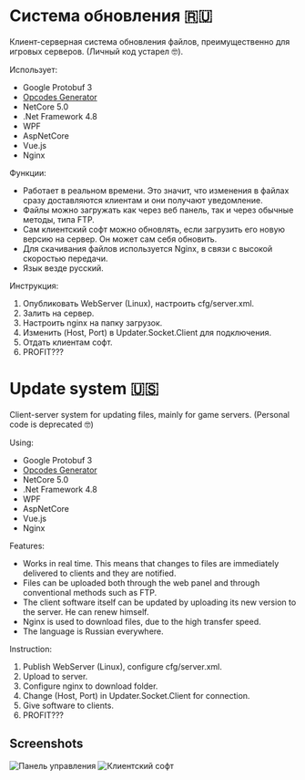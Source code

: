 # Система обновления 🇷🇺
Клиент-серверная система обновления файлов, преимущественно для игровых серверов. (Личный код устарел :nerd_face:).

Использует:
- Google Protobuf 3
- [Opcodes Generator](https://github.com/Boltorez1488/OpcodesGeneratorProto)
- NetCore 5.0
- .Net Framework 4.8
- WPF
- AspNetCore
- Vue.js
- Nginx

Функции:
- Работает в реальном времени. Это значит, что изменения в файлах сразу доставляются клиентам и они получают уведомление.
- Файлы можно загружать как через веб панель, так и через обычные методы, типа FTP.
- Сам клиентский софт можно обновлять, если загрузить его новую версию на сервер. Он может сам себя обновить.
- Для скачивания файлов используется Nginx, в связи с высокой скоростью передачи.
- Язык везде русский.

Инструкция:
1. Опубликовать WebServer (Linux), настроить cfg/server.xml.
2. Залить на сервер.
3. Настроить nginx на папку загрузок.
4. Изменить (Host, Port) в Updater.Socket.Client для подключения.
5. Отдать клиентам софт.
6. PROFIT???

# Update system 🇺🇸
Client-server system for updating files, mainly for game servers. (Personal code is deprecated :nerd_face:)

Using:
- Google Protobuf 3
- [Opcodes Generator](https://github.com/Boltorez1488/OpcodesGeneratorProto)
- NetCore 5.0
- .Net Framework 4.8
- WPF
- AspNetCore
- Vue.js
- Nginx

Features:
- Works in real time. This means that changes to files are immediately delivered to clients and they are notified.
- Files can be uploaded both through the web panel and through conventional methods such as FTP.
- The client software itself can be updated by uploading its new version to the server. He can renew himself.
- Nginx is used to download files, due to the high transfer speed.
- The language is Russian everywhere.

Instruction:
1. Publish WebServer (Linux), configure cfg/server.xml.
2. Upload to server.
3. Configure nginx to download folder.
4. Change (Host, Port) in Updater.Socket.Client for connection.
5. Give software to clients.
6. PROFIT???

## Screenshots
![Панель управления](https://user-images.githubusercontent.com/89551246/131261174-06df5adf-3230-425d-bbd3-2a13cc686aea.png)
![Клиентский софт](https://user-images.githubusercontent.com/89551246/131261191-d786f57b-a108-4290-919c-29dfb848e898.png)
